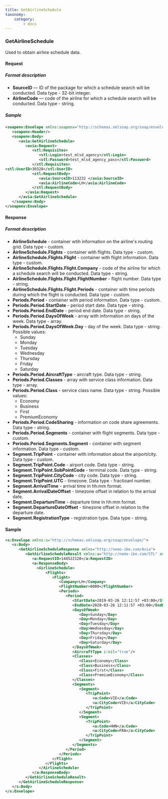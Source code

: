 ```yaml
---
title: GetAirlineSchedule
taxonomy:
    category:
        - docs
---
```


### GetAirlineSchedule

Used to obtain airline schedule data. 

#### Request

##### Format description

-   **SourceID** — ID of the package for which a schedule search will be conducted. Data type - 32-bit integer. 
-   **AirlineCode** — code of the airline for which a schedule search will be conducted. Data type - string.

##### Sample

```xml
<soapenv:Envelope xmlns:soapenv="http://schemas.xmlsoap.org/soap/envelope/" xmlns:avia="http://nemo-ibe.com/Avia" xmlns:stl="http://nemo-ibe.com/STL">
   <soapenv:Header/>
   <soapenv:Body>
      <avia:GetAirlineSchedule>
         <avia:Request>
            <stl:Requisites>
               <stl:Login>test_mlsd_agency</stl:Login>
               <stl:Password>test_mlsd_agency_pass</stl:Password>
            </stl:Requisites>
<stl:UserID>30328</stl:UserID>
            <stl:RequestBody>
               <avia:SourceID>113232 </avia:SourceID>
               <avia:AirlineCode>LH</avia:AirlineCode>
            </stl:RequestBody>
         </avia:Request>
      </avia:GetAirlineSchedule>
   </soapenv:Body>
</soapenv:Envelope>
```

#### Response

##### Format description

-   **AirlineSchedule** - container wtih information on the airline's routing grid. Data type - custom. 
-   **AirlineSchedule.Flights** - container with flights. Data type - custom. 
-   **AirlineSchedule.Flights.Flight** - container with flight information. Data type - custom. 
-   **AirlineSchedule.Flights.Flight.Company** - code of the airline for which a schedule search will be conducted. Data type - string.
-   **AirlineSchedule.Flights.Flight.FlightNumber** - flight number. Data type - string.
-   **AirlineSchedule.Flights.Flight.Periods** - container with time periods during which the flight is conducted. Data type - custom. 
-  **Periods.Period** - container with period information. Data type - custom. 
-  **Periods.Period.StartDate** - period start date. Data type - string. 
-  **Periods.Period.EndDate** - period end date. Data type - string.
-  **Periods.Period.DaysOfWeek** - array with information on days of the week. Data type - array.
-  **Periods.Period.DaysOfWeek.Day** - day of the week. Data type - string. Possible values:
   - Sunday 
   - Monday 
   - Tuesday 
   - Wednesday
   - Thursday 
   - Friday 
   - Saturday
-  **Periods.Period.AircraftType** - aircraft type. Data type - string.
-  **Periods.Period.Classes** - array with service class information. Data type - array.
-  **Periods.Period.Class** - service class name. Data type - string. Possible values: 
   - Economy
   - Business
   - First
   - PremiumEconomy
-  **Periods.Period.CodeSharing** - information on code share agreements. Data type - string.
-  **Periods.Period.Segments** - container with flight segments. Data type - custom.
-  **Periods.Period.Segments.Segment** - container with segment information. Data type - custom.
-  **Segment.TripPoint** - container with information about the airport/city. Data type - custom.
-  **Segment.TripPoint.Code** - airport code. Data type - string.
-  **Segment.TripPoint.SubPointCode** - terminal code. Data type - string.
-  **Segment.TripPoint.CityCode** - city code. Data type - string.
-  **Segment.TripPoint.UTC** - timezone. Data type - fractioanl number.
-  **Segment.ArrivalTime** - arrival time in hh:mm format.
-  **Segment.ArrivalDateOffset** - timezone offset in relation to the arrival date.
-  **Segment.DepartureTime** - departure time in hh:mm format. 
-  **Segment.DepartureDateOffset** - timezone offset in relation to the departure date. 
-  **Segment.RegistrationType** - registration type. Data type - string. 


#### Sample

```xml
<s:Envelope xmlns:s="http://schemas.xmlsoap.org/soap/envelope/">
   <s:Body>
      <GetAirlineScheduleResponse xmlns="http://nemo-ibe.com/Avia">
         <GetAirlineScheduleResult xmlns:a="http://nemo-ibe.com/STL" xmlns:i="http://www.w3.org/2001/XMLSchema-instance">
            <a:RequestID>144522120</a:RequestID>
            <a:ResponseBody>
              <AirlineSchedule>
                  <Flights>
                     <Flight>
                        <Company>LH</Company>
                        <FlightNumber>0000</FlightNumber>
                        <Periods>
                           <Period>
                              <StartDate>2019-03-26 12:11:57 +03:00</StartDate>
                              <EndDate>2020-03-26 12:11:57 +03:00</EndDate>
                              <DaysOfWeek>
                                 <Day>Sunday</Day>
                                 <Day>Monday</Day>
                                 <Day>Tuesday</Day>
                                 <Day>Wednesday</Day>
                                 <Day>Thursday</Day>
                                 <Day>Friday</Day>
                                 <Day>Saturday</Day>
                              </DaysOfWeek>
                              <AircraftType i:nil="true"/>
                              <Classes>
                                 <Class>Economy</Class>
                                 <Class>Business</Class>
                                 <Class>First</Class>
                                 <Class>PremiumEconomy</Class>
                              </Classes>
                              <Segments>
                                 <Segment>
                                    <TripPoint>
                                       <a:Code>VIE</a:Code>
                                       <a:CityCode>VIE</a:CityCode>
                                    </TripPoint>
                                 </Segment>
                                 <Segment>
                                    <TripPoint>
                                       <a:Code>HHN</a:Code>
                                       <a:CityCode>FRA</a:CityCode>
                                    </TripPoint>
                                 </Segment>
                              </Segments>
                           </Period>
                        </Periods>
                     </Flight>
                  </Flights>
               </AirlineSchedule>
            </a:ResponseBody>
         </GetAirlineScheduleResult>
      </GetAirlineScheduleResponse>
   </s:Body>
</s:Envelope>
```